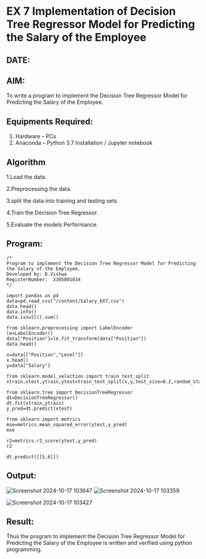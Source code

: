 # EX 7 Implementation of Decision Tree Regressor Model for Predicting the Salary of the Employee
## DATE:
## AIM:
To write a program to implement the Decision Tree Regressor Model for Predicting the Salary of the Employee.

## Equipments Required:
1. Hardware – PCs
2. Anaconda – Python 3.7 Installation / Jupyter notebook

## Algorithm
1.Load the data.

2.Preprocessing the data.

3.split the data into training and testing sets.

4.Train the Decision Tree Regressor.

5.Evaluate the models Performance.

## Program:
```
/*
Program to implement the Decision Tree Regressor Model for Predicting the Salary of the Employee.
Developed by: D.Vishwa
RegisterNumber:  2305001034
*/
```
```
import pandas as pd
data=pd.read_csv("/content/Salary_EX7.csv")
data.head()
data.info()
data.isnull().sum()

from sklearn.preprocessing import LabelEncoder
le=LabelEncoder()
data["Position"]=le.fit_transform(data["Position"])
data.head()

x=data[["Position","Level"]]
x.head()
y=data["Salary"]

from sklearn.model_selection import train_test_split
xtrain,xtest,ytrain,ytest=train_test_split(x,y,test_size=0.2,random_state=2)

from sklearn.tree import DecisionTreeRegressor
dt=DecisionTreeRegressor()
dt.fit(xtrain,ytrain)
y_pred=dt.predict(xtest)

from sklearn import metrics
mse=metrics.mean_squared_error(ytest,y_pred)
mse

r2=metrics.r2_score(ytest,y_pred)
r2

dt.predict([[5,6]])
```

## Output:
![Screenshot 2024-10-17 103647](https://github.com/user-attachments/assets/4e211138-0aec-413a-af80-7614145f150d)
![Screenshot 2024-10-17 103359](https://github.com/user-attachments/assets/e65374a7-b546-4ce8-ac37-3bb633254a04)<p>
![Screenshot 2024-10-17 103427](https://github.com/user-attachments/assets/2ff52bae-b1d8-4337-a5df-9d81a0f05f36)


## Result:
Thus the program to implement the Decision Tree Regressor Model for Predicting the Salary of the Employee is written and verified using python programming.
